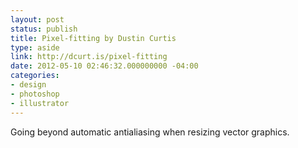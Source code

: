 ```yaml
---
layout: post
status: publish
title: Pixel-fitting by Dustin Curtis
type: aside
link: http://dcurt.is/pixel-fitting
date: 2012-05-10 02:46:32.000000000 -04:00
categories:
- design
- photoshop
- illustrator
---
```

Going beyond automatic antialiasing when resizing vector graphics.